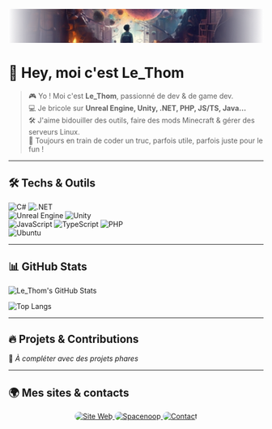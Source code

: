 ![Banner](https://github.com/Le-Thom/Le-Thom/blob/main/banner_3.png)

# 👋 Hey, moi c'est Le_Thom

> 🎮 Yo ! Moi c'est **Le_Thom**, passionné de dev & de game dev. \
> 💻 Je bricole sur **Unreal Engine, Unity, .NET, PHP, JS/TS, Java...** \
> 🛠️ J'aime bidouiller des outils, faire des mods Minecraft & gérer des serveurs Linux. \
> 🚀 Toujours en train de coder un truc, parfois utile, parfois juste pour le fun !

---

## 🛠️ Techs & Outils

![C#](https://img.shields.io/badge/-C%23-239120?style=for-the-badge&logo=c-sharp&logoColor=white)
![.NET](https://img.shields.io/badge/-.NET-512BD4?style=for-the-badge&logo=dotnet&logoColor=white) \
![Unreal Engine](https://img.shields.io/badge/-Unreal%20Engine-0E1128?style=for-the-badge&logo=unreal-engine&logoColor=white)
![Unity](https://img.shields.io/badge/-Unity-000?style=for-the-badge&logo=unity&logoColor=white) \
![JavaScript](https://img.shields.io/badge/-JavaScript-F7DF1E?style=for-the-badge&logo=javascript&logoColor=black)
![TypeScript](https://img.shields.io/badge/-TypeScript-3178C6?style=for-the-badge&logo=typescript&logoColor=white)
![PHP](https://img.shields.io/badge/-PHP-777BB4?style=for-the-badge&logo=php&logoColor=white) \
![Ubuntu](https://img.shields.io/badge/-Ubuntu-E95420?style=for-the-badge&logo=ubuntu&logoColor=white)

---

## 📊 GitHub Stats

![Le_Thom's GitHub Stats](https://github-readme-stats.vercel.app/api?username=Le-Thom&show_icons=true&theme=tokyonight)

![Top Langs](https://github-readme-stats.vercel.app/api/top-langs/?username=Le-Thom&langs_count=5&layout=compact&theme=tokyonight)

---

## 🔥 Projets & Contributions

🚧 *À compléter avec des projets phares*

---

## 🌍 Mes sites & contacts

<p align="center">
  <a href="https://lethom.fr">
    <img src="https://placehold.co/400x100" alt="Site Web" style="border-radius: 10px;">
  </a>
  <a href="https://spacenoop.fr">
    <img src="https://placehold.co/400x100" alt="Spacenoop" style="border-radius: 10px;">
  </a>
  <a href="https://n8n.spacenoop.fr/form/lethom-contact">
    <img src="https://placehold.co/400x100" alt="Contact" style="border-radius: 10px;">
  </a>
</p>

